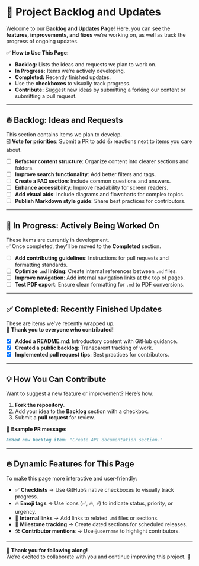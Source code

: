 # 🚀 **Project Backlog and Updates**

Welcome to our **Backlog and Updates Page**! Here, you can see the **features, improvements, and fixes** we’re working on, as well as track the progress of ongoing updates.  

✅ **How to Use This Page:**  
- **Backlog:** Lists the ideas and requests we plan to work on.  
- **In Progress:** Items we’re actively developing.  
- **Completed:** Recently finished updates.  
- Use the **checkboxes** to visually track progress.  
- **Contribute:** Suggest new ideas by submitting a forking our content or submitting a pull request.

---

## 🔥 **Backlog: Ideas and Requests**
This section contains items we plan to develop.  
☑️ **Vote for priorities**: Submit a PR to add 👍 reactions next to items you care about.

- [ ] **Refactor content structure**: Organize content into clearer sections and folders.  
- [ ] **Improve search functionality**: Add better filters and tags.  
- [ ] **Create a FAQ section**: Include common questions and answers.  
- [ ] **Enhance accessibility**: Improve readability for screen readers.  
- [ ] **Add visual aids**: Include diagrams and flowcharts for complex topics.  
- [ ] **Publish Markdown style guide**: Share best practices for contributors.  

---

## 🚀 **In Progress: Actively Being Worked On**
These items are currently in development.  
✅ Once completed, they’ll be moved to the **Completed** section.

- [ ] **Add contributing guidelines**: Instructions for pull requests and formatting standards.  
- [ ] **Optimize `.md` linking**: Create internal references between `.md` files.  
- [ ] **Improve navigation**: Add internal navigation links at the top of pages.  
- [ ] **Test PDF export**: Ensure clean formatting for `.md` to PDF conversions.  

---

## ✅ **Completed: Recently Finished Updates**
These are items we’ve recently wrapped up.  
🎉 **Thank you to everyone who contributed!**

- [x] **Added a README.md**: Introductory content with GitHub guidance.  
- [x] **Created a public backlog**: Transparent tracking of work.  
- [x] **Implemented pull request tips**: Best practices for contributors. 

---

## 💡 **How You Can Contribute**
Want to suggest a new feature or improvement? Here’s how:
1. **Fork the repository**.  
2. Add your idea to the **Backlog** section with a checkbox.  
3. Submit a **pull request** for review.  

💬 **Example PR message:**
```markdown
Added new backlog item: "Create API documentation section."
```
---

## 🔥 **Dynamic Features for This Page**
To make this page more interactive and user-friendly:
- ✅ **Checklists** → Use GitHub’s native checkboxes to visually track progress.  
- 🔥 **Emoji tags** → Use icons (✅, 🔥, ⚡) to indicate status, priority, or urgency.  
- 📌 **Internal links** → Add links to related `.md` files or sections.  
- 📅 **Milestone tracking** → Create dated sections for scheduled releases.  
- 🛠️ **Contributor mentions** → Use `@username` to highlight contributors.  

---

🚀 **Thank you for following along!**  
We’re excited to collaborate with you and continue improving this project. 🎉
